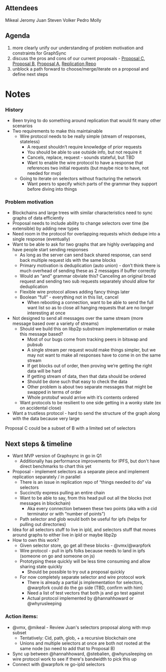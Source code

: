 ## Attendees
Mikeal
Jeromy
Juan
Steven
Volker
Pedro
Molly

## Agenda
1. more clearly unify our understanding of problem motivation and constraints for GraphSync
2. discuss the pros and cons of our current proposals - [Proposal C](https://github.com/ipld/specs/pull/78), [Proposal B](https://github.com/ipld/specs/pull/75), [Proposal A](https://github.com/ipld/specs/pull/66), [Replication Repo](https://github.com/ipld/replication/issues/1)
3. unblock a path forward to choose/merge/iterate on a proposal and define next steps

# Notes
### History
- Been trying to do something around replication that would fit many other scenarios
- Two requirements to make this maintainable
  - Wire protocol needs to be really simple (stream of responses, stateless)
    - A request shouldn’t require knowledge of prior requests
    - You should be able to use outside info, but not require it
    - Cancels, replace, request - sounds stateful, but TBD
    - Want to enable the wire protocol to have a response that references two initial requests (but maybe nice to have, not needed for mvp)
  - Going to iterate on selectors without fracturing the network
    - Want peers to specify which parts of the grammar they support before diving into things

### Problem motivation
- Blockchains and large trees with similar characteristics need to sync graphs of data efficiently
- Proposal needs to include ability to change selectors over time (be extensible) by adding new types
- Need room in the protocol for overlapping requests which dedupe into a single response (eventually)
- Want to be able to ask for two graphs that are highly overlapping and have people start sending responses
  - As long as the server can send back shared response, can send back multiple request ids with the same blocks
  - Primary motivation is deduplication (auto union) - don’t think there is much overhead of sending these as 2 messages if buffer correctly
  - Would an “and” grammar obviate this? Canceling an original broad request and sending two sub requests separately should allow for deduplication
  - Flexible wire protocol allows adding fancy things later
  - Boolean “full” - everything not in this list, cancel
    - When rebooting a connection, want to be able to send the full want list so as to close all hanging requests that are no longer interesting at once
- Not designed to send all messages over the same stream (more message based over a variety of streams)
  - Should we build this on libp2p substream implementation or make this message based?
    - Most of our bugs come from tracking peers in bitswap and pubsub
    - A single stream per request would make things simpler, but we may not want to make all responses have to come in on the same stream
    - If get blocks out of order, then proving we’re getting the right data will be hard
    - If getting stream of data, then that data should be ordered
    - Should be done such that easy to check the data
    - Other problem is about two separate messages that might be swapped in terms of order
    - Whole protobuf would arrive with it’s contents ordered
  - Want protocols to be resilient to one side getting in a wonky state (ex on accidental close)
- Want a trustless protocol - hard to send the structure of the graph along with the data because very large

Proposal C could be a subset of B with a limited set of selectors

## Next steps & timeline
- Want MVP version of Graphsync in go in Q1
  - Additionally has performance improvements for IPFS, but don't have direct benchmarks to chart this yet
- Proposal - implement selectors as a separate piece and implement replication separately / in parallel
  - There is an issue in replication repo of “things needed to do” via selectors
  - Succinctly express pulling an entire chain
  - Want to be able to say, from this head pull out all the blocks (not messages in blockchain)
    - Aka every connection between these two points (aka with a cid terminator or with “number of points”)
  - Path selector and glob would both be useful for ipfs (helps for pulling out directories)
- Idea for all selectors stuff to live in ipld, and selectors stuff that moves around graphs to either live in ipld or maybe libp2p
- How to own this work?
  - Given selector store, go get all these blocks - @vmx/@warpfork
  - Wire protocol - pull in ipfs folks because needs to land in ipfs (someone on go and someone on js)
  - Prototyping these quickly will be less time consuming and allow sharing state quickly
    - Should be possible to try out a proposal quickly
  - For now completely separate selector and wire protocol work
    - There is already a partial js implementation for selectors, @warpfork could do the go side (TBD, confirm with him)
    - Need a list of test vectors that both js and go test against
    - Actual protocol implemented by @hannahhoward or @whyrusleeping

### Action items: 
  - @vmx, @mikeal - Review Juan's selectors proposal along with mvp subset
    - Tentatively: Cid, path, glob, + a recursive blockchain one
    - Unions and multiple selectors at once are both not rooted at the same node (so need to add that to Proposal B)
  - Sync up between @hannahhoward, @stebalien, @whyrusleeping on wire protocol work to see if there's bandwidth to pick this up
  - Connect with @warpfork re go-ipld selectors

